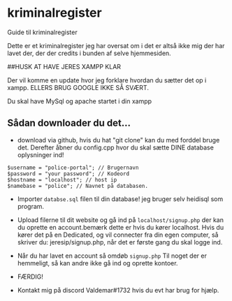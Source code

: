 # kriminalregister

Guide til kriminalregister 

Dette er et kriminalregister jeg har oversat om i det er altså ikke mig der har lavet der, der der credits i bunden af selve hjemmesiden.

##HUSK AT HAVE JERES XAMPP KLAR

Der vil komme en update hvor jeg forklare hvordan du sætter det op i xampp. ELLERS BRUG GOOGLE IKKE SÅ SVÆRT.


Du skal have MySql og apache startet i din xampp

## Sådan downloader du det...
- download via github, hvis du hat "git clone" kan du med forddel bruge det.
Derefter åbner du config.cpp hvor du skal sætte DINE database oplysninger ind!

```
$username = "police-portal"; // Brugernavn
$password = "your password"; // Kodeord
$hostname = "localhost"; // host ip 
$namebase = "police"; // Navnet på databasen.
```
- Importer `databse.sql` filen til din database! jeg bruger selv heidisql som program.
- Upload filerne til dit website og gå ind på  `localhost/signup.php` der kan du oprette en account.bemærk dette er hvis du kører localhost. Hvis du kører det på en Dedicated, og vil connecter fra din egen computer, så skriver du: jeresip/signup.php, når det er første gang du skal logge ind.
- Når du har lavet en account så omdøb  `signup.php`  Til noget der er hemmeligt, så kan andre ikke gå ind og oprette kontoer. 
- FÆRDIG!

- Kontakt mig på discord Valdemar#1732 hvis du evt har brug for hjælp.
